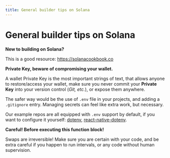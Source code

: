 ```yaml
---
title: General builder tips on Solana
---
```

# General builder tips on Solana

**New to building on Solana?**

This is a good resource: https://solanacookbook.co

**Private Key, beware of compromising your wallet.**

A wallet Private Key is the most important strings of text, that allows anyone to restore/access your wallet, make sure you never commit your **Private Key** into your version control (*Git, etc.*), or expose them anywhere.

The safer way would be the use of `.env` file in your projects, and adding a `.gitignore` entry. Managing secrets can feel like extra work, but necessary.

Our example repos are all equipped with `.env` support by default, if you want to configure it yourself: [dotenv](https://github.com/motdotla/dotenv#readme), [react-native-dotenv](https://github.com/goatandsheep/react-native-dotenv).

**Careful! Before executing this function block!**

Swaps are irreversible! Make sure you are certain with your code, and be extra careful if you happen to run intervals, or any code without human supervision.